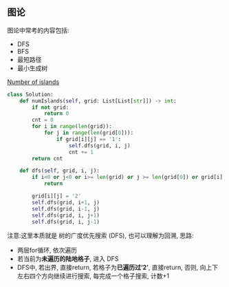 ## 图论 
图论中常考的内容包括:
- DFS
- BFS 
- 最短路径
- 最小生成树 

 [ Number of islands ]( https://leetcode.cn/problems/number-of-islands/description/?envType=study-plan-v2&envId=top-100-liked ) 
```python 
class Solution:
    def numIslands(self, grid: List[List[str]]) -> int: 
        if not grid:
            return 0 
        cnt = 0 
        for i in range(len(grid)):
            for j in range(len(grid[0])):
                if grid[i][j] == '1':
                    self.dfs(grid, i, j) 
                    cnt += 1
        return cnt 

    def dfs(self, grid, i, j): 
        if i<0 or j<0 or i>= len(grid) or j >= len(grid[0]) or grid[i][j] != '1':
            return  

        grid[i][j] = '2' 
        self.dfs(grid, i+1, j) 
        self.dfs(grid, i-1, j) 
        self.dfs(grid, i, j+1) 
        self.dfs(grid, i, j-1)  
```   
注意:这里本质就是 树的广度优先搜索 (DFS), 也可以理解为回溯, 思路:
- 两层for循环, 依次遍历 
- 若当前为**未遍历的陆地格子**, 进入 DFS
- DFS中, 若出界, 直接return, 若格子为**已遍历过‘2’**, 直接return, 否则, 向上下左右四个方向继续进行搜索, 每完成一个格子搜索, 计数+1 





